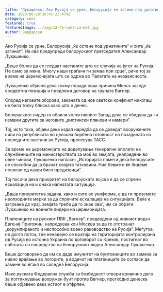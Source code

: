 ```yaml
---
title: "Лукашенко: Ако Русија се урне, Белорусија ќе загине под урнатините"
date: 2023-06-28T10:45:23.474Z
category: свет
featured: true
featuredImage: ../img/12-45-luks-za-bel.jpg
author: Вардарски
---
```

Ако Русија се урне, Белорусија „ќе остане под урнатините“ и сите „ќе загинат“. На ова предупреди белорускиот претседател Александар Лукашенко.

„Беше болно да се гледаат настаните што се случија на југот на Русија. Не само за мене. Многу наши граѓани ги земаа при срце“, рече тој за време на церемонијата што се одржа во Палатата на независноста.

Лукашенко објасни дека токму поради оваа причина Минск зазеде соодветна позиција и предложи договор на групата Вагнер.

Според неговите зборови, заканата од нов светски конфликт никогаш не била толку блиска како што е денес.

Белорускиот лидер го обвини колективниот Запад дека се обидува да ги измами другите за неговите „вистински планови и намери“.

Тој, исто така, објави дека издал наредба да се доведат вооружените сили на републиката во целосна борбена готовност на позадината на последните настани во Русија, пренесува ТАСС.

За време на церемонијата на доделување генерални еполети на службениците на министерствата за моќ во земјата, унапредени во овие чинови, Лукашенко нагласи: „Историјата памети дека Белорусите се способни да ја бранат својата татковина. Ние бевме и ќе бидеме посилни од какви било предизвици“.

Тој посочи дека приоритет на белоруската војска е да се спречи ескалација на и онака напнатата ситуација.

„Ваша приоритетна задача, како и сите во униформа, е да ги преземете неопходните мерки за да спречите ескалација на ситуацијата. Веќе е загреана до крај. земјата треба да го знае ова“, им се обрати Лукашенко на воените лидери на церемонијата.

Платениците на рускиот ПВК „Вагнер“, предводени од нивниот водач Евгениј Пригожин, напредуваа кон Москва за да го отстранат „корумпираното и неспособно воено раководство на Русија“. Меѓутоа, не долго потоа, тие ненадејно се вратија на територијата контролирана од Русија во источна Украина по договорот со Кремљ, постигнат во саботата со посредство на белорускиот лидер Александар Лукашенко.

Беше договорено да им се даде имунитет на бунтовниците во замена за нивно враќање во логорите, а водачот на платениците се согласи да замине во егзил во соседна Белорусија.

Иако руската Федерална служба за безбедност отвори кривично дело за поттикнување вооружен бунт против Вагнер, претходно денеска беше објавено дека истиот е отфрлен.